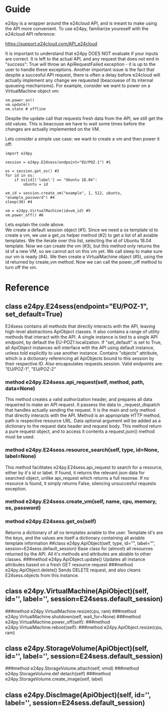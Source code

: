 # Guide

e24py is a wrapper around the e24cloud API, and is meant to make using the API more convenient. To use e24py, familiarize youreself with the e24cloud API reference:

https://support.e24cloud.com/API_e24cloud

It is important to understand that e24py DOES NOT evaluate if your inputs are correct. It is left to the actual API, and any request that does not end in "success": True will throw an ApiRequestFailed exception - it is up to the user to handle these exceptions. Another important issue is the fact that despite a succesful API request, there is often a delay before e24cloud will actually implement any change we requested (beacouese of its internal queueing mechanisms). For example, consider we want to power on a VirtualMachine object vm:
```
vm.power_on()
vm.update()
vm.state # offline
```
Despite the update call that requests fresh data from the API, we still get the old values. This is beacouse we have to wait some times before the changes are actually implemented on the VM.

Lets consider a simple use case: we want to create a vm and then power it off:
```
import e24py 

session = e24py.E24sess(endpoint="EU/POZ-1") #1

os = session.get_os() #2
for id in os:
	if os[id]['label'] == "Ubuntu 18.04":
		ubuntu = id

vm_id = session.create_vm("example", 1, 512, ubuntu, "example_password") #4
sleep(30) #4

vm = e24py.VirtualMachine(id=vm_id) #5
vm.power_off() #6
```
Lets explain the code above.  
We create a default session object (#1). Since we need a os template id to create a vm, we use a get_os helper method (#2) to get a list of all aviable templates. We the iterate over this list, selecting the id of Ubuntu 18.04 template. Now we can create the vm (#3), but this method only returns the id of a new VM, so we cannot act on this vm yet. We call sleep to make sure our vm is ready (#4). We then create a VirtualMachine object (#5), using the id returned by create_vm method. Now we can call the power_off method to turn off the vm.

# Reference

## class e24py.E24sess(endpoint="EU/POZ-1", set_default=True)

E24sess contains all methods that directly interacts with the API, leaving high-level abstractions ApiObject classes. It also contains a range of utility methods that interact with the API. A single instance is tied to a single API endpoint, by default the EU-POZ1 localization. If "set_default" is set to True, all ApiObject instances will interface with the API using default instance, unless told explicitly to use another instance. Contains "objects" attribute, which is a dictionary referencing all ApiObjects bound to this session by their respective ID. Also encapsulates requests.session.
Valid endpoints are: "EU/POZ-1", "EU/POZ-2"
	
### method e24py.E24sess.api_request(self, method, path, data=None)
This method creates a valid authorization header, and prepares all data requeired to make an API request. It passess the data to _request_dispatch that handles actually sending the request. It is the main and only method that directly interacts with the API. Method is an appropriate HTTP method, path is respective resource URL. Data optional argument will be added as a dictionary to the request data header and request body. This method return a pure request object, and to access it contents a request.json() method must be used.
### method e24py.E24sess.resource_search(self, type, id=None, label=None)
This method facilitates e24py.E24sess.api_request to search for a resource, either by it's id or label. If found, it returns the relevant json data for searched object, unlike api_request which returns a full resonse. If no resource is found, it simply returns False, silencing unsuccesful requests exception.
### method e24py.E24sess.create_vm(self, name, cpu, memory, os, password)
### method e24py.E24sess.get_os(self)
Returns a dictionary of all os templates aviable to the user. Template id's are the keys, and the values are itself a dictionary containing all aviable template information
##class e24py.ApiObject(self, type, id="", label="", session=E24sess.default_session)
Base class for (almost) all resources returned by the API. All it's methods and attributes are abiable to other classes.
###method e24py.ApiObject.update()
Updates all instance attributes based on a fresh GET resource request
###method e24py.ApiObject.delete()
Sends DELETE request, and also cleans E24sess.objects from this instance.
## class e24py.VirtualMachine(ApiObject)(self, id='', label='', session=E24sess.default_session)
###method e24py.VirtualMachine.resize(cpu, ram)
###method e24py.VirtualMachine.shutdown(self, wait_for=None)
###method e24py.VirtualMachine.power_off(self):
###method e24py.VirtualMachine.reboot(self):
###method e24py.ApiObject.resize(cpu, ram)
## class e24py.StorageVolume(ApiObject)(self, id='', label='', session=E24sess.default_session)
###method e24py.StorageVolume.attach(self, vmid)
###method e24py.StorageVolume.def detach(self)
###method e24py.StorageVolume.create_image(self, label)
## class e24py.DiscImage(ApiObject)(self, id='', label='', session=E24sess.default_session)